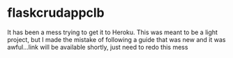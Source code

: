 # flaskcrudappclb
It has been a mess trying to get it to Heroku. This was meant to be a light project, but I made the mistake of following a guide that 
was new and it was awful...link will be available shortly, just need to redo this mess 
